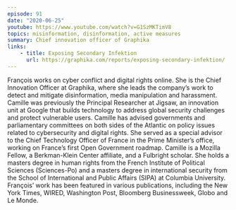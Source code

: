 ```yaml
---
episode: 91
date: "2020-06-25"
youtube: https://www.youtube.com/watch?v=G1SzMKTimV8
topics: misinformation, disinformation, active measures
summary: Chief innovation officer of Graphika
links:
    - title: Exposing Secondary Infektion
      url: https://graphika.com/reports/exposing-secondary-infektion/
---
```

François works on cyber conflict and digital rights online. She is the Chief Innovation Officer at Graphika, where she leads the company’s work to detect and mitigate disinformation, media manipulation and harassment. Camille was previously the Principal Researcher at Jigsaw, an innovation unit at Google that builds technology to address global security challenges and protect vulnerable users. Camille has advised governments and parliamentary committees on both sides of the Atlantic on policy issues related to cybersecurity and digital rights. She served as a special advisor to the Chief Technology Officer of France in the Prime Minister’s office, working on France’s first Open Government roadmap. Camille is a Mozilla Fellow, a Berkman-Klein Center affiliate, and a Fulbright scholar. She holds a masters degree in human rights from the French Institute of Political Sciences (Sciences-Po) and a masters degree in international security from the School of International and Public Affairs (SIPA) at Columbia University. François’ work has been featured in various publications, including the New York Times, WIRED, Washington Post, Bloomberg Businessweek, Globo and Le Monde.
